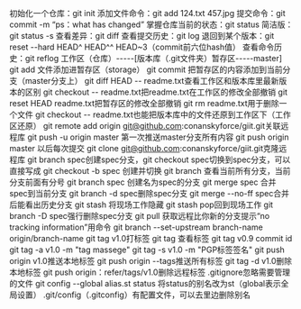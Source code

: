 ﻿初始化一个仓库：git init
添加文件命令：git add 124.txt 457.jpg
提交命令：git commit -m “ps：what has changed”
掌握仓库当前的状态：git status 简洁版：git status -s
查看差异：git diff
查看提交历史：git log
退回到某个版本：git reset --hard HEAD^ HEAD^^ HEAD~3（commit前六位hash值）
查看命令历史：git reflog
工作区（仓库）-----[版本库（.git文件夹）暂存区-----master]
git add 文件添加进暂存区（storage）
git commit 把暂存区的内容添加到当前分支（master分支上）
git diff HEAD -- readme.txt查看工作区和版本库里最新版本的区别
git checkout -- readme.txt把readme.txt在工作区的修改全部撤销
git reset HEAD readme.txt把暂存区的修改全部撤销
git rm readme.txt用于删除一个文件
git checkout -- readme.txt也能把版本库中的文件还原到工作区下（工作区还原）
git remote add origin git@github.com:conanskyforce/giit.git关联远程库
git push -u origin master 第一次推送master分支所有内容
git push origin master 以后每次提交
git clone git@github.com:conanskyforce/giit.git克隆远程库
git branch spec创建spec分支，git checkout spec切换到spec分支，可以直接写成
git checkout -b spec 创建并切换
git branch 查看当前所有分支，当前分支前面有分号
git branch spec 创建名为spec的分支
git merge spec 合并spec到当前分支
git branch -d spec删除spec分支
git merge --no-ff spec合并后能看出历史分支
git stash 将现场工作隐藏
git stash pop回到现场工作
git branch -D spec强行删除spec分支
git pull 获取远程比你新的分支提示“no tracking information”用命令
git branch --set-upstream branch-name origin/branch-name
git tag v1.0打标签
git tag 查看标签
git tag v0.9 commit id
git tag -a v1.0 -m "tag massege"
git tag -s v1.0 -m "PGP标签签名"
git push origin v1.0推送本地标签
git push origin --tags推送所有标签
git tag -d v1.0删除本地标签
git push origin：refer/tags/v1.0删除远程标签
.gitignore忽略需要管理的文件
git config --global alias.st status 将status的别名改为st（global表示全局设置）
.git/config（.gitconfig）有配置文件，可以去里边删除别名







































